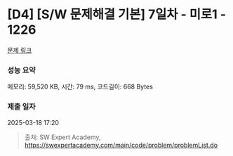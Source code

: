# [D4] [S/W 문제해결 기본] 7일차 - 미로1 - 1226 

[문제 링크](https://swexpertacademy.com/main/code/problem/problemDetail.do?contestProbId=AV14vXUqAGMCFAYD) 

### 성능 요약

메모리: 59,520 KB, 시간: 79 ms, 코드길이: 668 Bytes

### 제출 일자

2025-03-18 17:20



> 출처: SW Expert Academy, https://swexpertacademy.com/main/code/problem/problemList.do